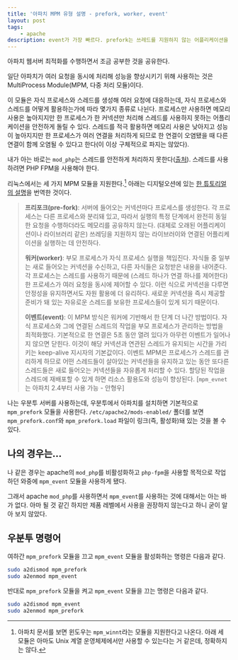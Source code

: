 ```yaml
---
title: '아파치 MPM 유형 설명 - prefork, worker, event'
layout: post
tags: 
    - apache
description: event가 가장 빠르다. prefork는 쓰레드를 지원하지 않는 어플리케이션을 사용하는 경우 쓰는데 느리다. worker는 중간.
---
```


아파치 웹서버 최적화를 수행하면서 조금 공부한 것을 공유한다.

일단 아파치가 여러 요청을 동시에 처리해 성능을 향상시키기 위해 사용하는 것은 MultiProcess Module(MPM, 다중 처리 모듈)이다. 

이 모듈은 자식 프로세스와 스레드를 생성해 여러 요청에 대응하는데, 자식 프로세스와 스레드를 어떻게 활용하는가에 따라 몇가지 종류로 나뉜다. 프로세스만 사용하면 메모리 사용은 높아지지만 한 프로세스가 한 커넥션만 처리해 스레드를 사용하지 못하는 어플리케이션을 안전하게 돌릴 수 있다. 스레드를 적극 활용하면 메모리 사용은 낮아지고 성능이 높아지지만 한 프로세스가 여러 연결을 처리하게 되므로 한 연결이 오염됐을 때 다른 연결이 함께 오염될 수 있다고 한다(이 이상 구체적으로 파지는 않았다).

내가 아는 바로는 `mod_php`는 스레드를 안전하게 처리하지 못한다([출처][mod-php-thread]). 스레드를 사용하려면 PHP FPM을 사용해야 한다.

리눅스에서는 세 가지 MPM 모듈을 지원한다.[^fn] 아래는 디지털오션에 있는 [한 튜토리얼의 설명][digitalocean]을 번역한 것이다. 

[^fn]: 아파치 문서를 보면 윈도우는 `mpm_winnt`라는 모듈을 지원한다고 나온다. 아래 세 모듈은 아마도 Unix 계열 운영체제에서만 사용할 수 있는다는 거 같은데, 정확하지는 않다.

> **프리포크(pre-fork)**: 서버에 들어오는 커넥션마다 프로세스를 생성한다. 각 프로세스는 다른 프로세스와 분리돼 있고, 따라서 실행의 특정 단계에서 완전히 동일한 요청을 수행하더라도 메모리를 공유하지 않는다. (대체로 오래된 어플리케이션이나 라이브러리 같은) 쓰레딩을 지원하지 않는 라이브러이와 연결된 어플리케이션을 실행하는 데 안전하다.
> 
> **워커(worker)**: 부모 프로세스가 자식 프로세스 실행을 책임진다. 자식들 중 일부는 새로 들어오는 커넥션을 수신하고, 다른 자식들은 요청받은 내용을 내어준다. 각 프로세스는 스레드를 사용하기 때문에 (스레드 하나가 연결 하나를 제어한다) 한 프로세스가 여러 요청을 동시에 제어할 수 있다. 이런 식으로 커넥션을 다루면 안정성을 유지하면서도 자원 활용에 더 유리하다. 새로운 커넥션을 즉시 제공할 준비가 돼 있는 자유로운 스레드를 보유한 프로세스들이 있게 되기 때문이다.
> 
> **이벤트(event)**: 이 MPM 방식은 워커에 기반해서 한 단계 더 나간 방법이다. 자식 프로세스와 그에 연결된 스레드의 작업을 부모 프로세스가 관리하는 방법을 최적화했다. 기본적으로 한 연결은 5초 동안 열려 있다가 아무런 이벤트가 일어나지 않으면 닫힌다. 이것이 해당 커넥션과 연관된 스레드가 유지되는 시간을 가리키는 keep-alive 지시자의 기본값이다. 이벤트 MPM은 프로세스가 스레드를 관리하게 하므로 어떤 스레드들이 살아있는 커넥션들을 유지하고 있는 동안 또다른 스레드들은 새로 들어오는 커넥션들을 자유롭게 처리할 수 있다. 할당된 작업을 스레드에 재배포할 수 있게 하면 리소스 활용도와 성능이 향상된다. [`mpm_evnet`는 아파치 2.4부터 사용 가능 - 안형우]

나는 우분투 서버를 사용하는데, 우분투에서 아파치를 설치하면 기본적으로 `mpm_prefork` 모듈을 사용한다. `/etc/apache2/mods-enabled/` 폴더를 보면 `mpm_prefork.conf`와 `mpm_prefork.load` 파일이 링크(즉, 활성화)돼 있는 것을 볼 수 있다.

## 나의 경우는...

나 같은 경우는 apache의 `mod_php`를 비활성화하고 `php-fpm`을 사용할 목적으로 작업하던 와중에 `mpm_event` 모듈을 사용하게 됐다. 

그래서 apache `mod_php`를 사용하면서 `mpm_event`를 사용하는 것에 대해서는 아는 바가 없다. 아마 될 것 같긴 하지만 제품 레벨에서 사용을 권장하지 않는다고 하니 굳이 알아 보지 않았다.


## 우분투 명령어

여하간 `mpm_prefork` 모듈을 끄고 `mpm_event` 모듈을 활성화하는 명령은 다음과 같다.

```bash
sudo a2dismod mpm_prefork
sudo a2enmod mpm_event
```

반대로 `mpm_prefork` 모듈을 켜고 `mpm_event` 모듈을 끄는 명령은 다음과 같다.

```bash
sudo a2dismod mpm_event
sudo a2enmod mpm_prefork
```

[digitalocean]: https://www.digitalocean.com/community/tutorials/how-to-configure-apache-http-with-mpm-event-and-php-fpm-on-ubuntu-18-04
[mod-php-thread]: https://wiki.modernpug.org/questions/25234435/apache-threaded-mpm-+-modphpzts%EB%A5%BC-production-%EB%A0%88%EB%B2%A8%EC%97%90%EC%84%9C-%EC%82%AC%EC%9A%A9%ED%95%98%EC%A7%80-%EB%A7%90%EB%9D%BC%EA%B3%A0-%EA%B6%8C%ED%95%98%EB%8A%94-%EC%9D%B4%EC%9C%A0